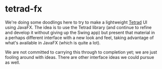 # tetrad-fx

We're doing some doodlings here to try to make a lightweight [Tetrad](https://github.com/cmu-phil/tetrad) UI using JavaFX. The idea is to use the Tetrad library (and continue to refine and develop it without giving up the Swing app) but present that material in a perhaps different interface with a new look and feel, taking advantage of what's available in JavaFX (which is quite a lot).

We are not committed to carrying this through to completion yet; we are just fooling around with ideas. There are other interface ideas we could pursue as well.
